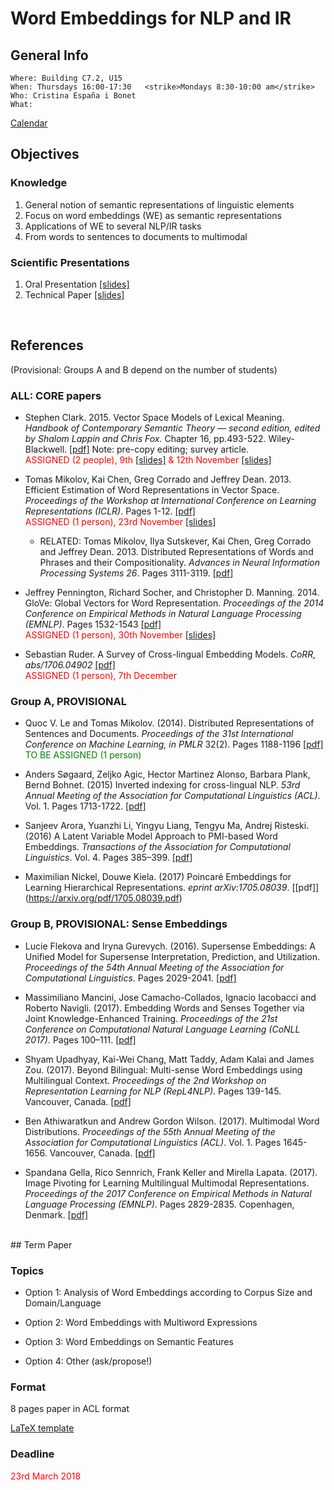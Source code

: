 # Word Embeddings for NLP and IR
## General Info
```
Where: Building C7.2, U15
When: Thursdays 16:00-17:30   <strike>Mondays 8:30-10:00 am</strike>
Who: Cristina España i Bonet
What: 
```

[Calendar](../calendar.md)

## Objectives

### Knowledge
1. General notion of semantic representations of linguistic elements
2. Focus on word embeddings (WE) as semantic representations
3. Applications of WE to several NLP/IR tasks
4. From words to sentences to documents to multimodal

### Scientific Presentations
1. Oral Presentation [[slides]](./oral.pdf)
2. Technical Paper [[slides]](./paper.pdf)
<br>

## References

(Provisional: Groups A and B depend on the number of students)

### ALL: CORE papers 

* Stephen Clark. 2015. Vector Space Models of Lexical Meaning. _Handbook of Contemporary Semantic Theory — second edition, edited by Shalom Lappin and Chris Fox._ Chapter 16, pp.493-522. Wiley-Blackwell. [[pdf]](http://www.cl.cam.ac.uk/~sc609/pubs/sem_handbook.pdf) 
Note: pre-copy editing; survey article.
<br><span style="color:red"> ASSIGNED (2 people), 9th [[slides]](./slides2017/1-Polina_Paper1a.pdf) & 12th November  [[slides]](./slides2017/3-Lukas_Paper1b.pdf)</span>

* Tomas Mikolov, Kai Chen, Greg Corrado and Jeffrey Dean. 2013. Efficient Estimation of Word Representations in Vector Space. 
_Proceedings of the Workshop at International Conference on Learning Representations (ICLR)_. Pages 1-12. [[pdf]](https://arxiv.org/pdf/1301.3781)
<br><span style="color:red"> ASSIGNED (1 person), 23rd  November  [[slides]](./slides2017/2-Andrew_Paper2.pdf)</span>

   * RELATED: Tomas Mikolov, Ilya Sutskever, Kai Chen, Greg Corrado and Jeffrey Dean. 2013. Distributed Representations of Words and Phrases and their Compositionality. _Advances in Neural Information Processing Systems 26_.  Pages 3111-3119. [[pdf]](http://papers.nips.cc/paper/5021-distributed-representations-of-words-and-phrases-and-their-compositionality.pdf)

* Jeffrey Pennington, Richard Socher, and Christopher D. Manning. 2014. GloVe: Global Vectors for Word Representation. _Proceedings of the 2014 Conference on Empirical Methods in Natural Language Processing (EMNLP)_.  Pages 1532-1543
[[pdf]](https://nlp.stanford.edu/pubs/glove.pdf)
<br><span style="color:red"> ASSIGNED (1 person), 30th  November  [[slides]](./slides2017/4-Damyana_Paper3.pdf)</span>

* Sebastian Ruder. A Survey of Cross-lingual Embedding Models. 
_CoRR, abs/1706.04902_ [[pdf]](https://arxiv.org/pdf/1706.04902.pdf)
<br><span style="color:red"> ASSIGNED (1 person), 7th  December </span>


### Group A, PROVISIONAL

* Quoc V. Le and Tomas Mikolov. (2014). Distributed Representations of Sentences and Documents. 
_Proceedings of the 31st International Conference on Machine Learning, in PMLR_ 32(2). Pages 1188-1196  [[pdf]](http://proceedings.mlr.press/v32/le14.pdf)
<br><span style="color:green"> TO BE ASSIGNED (1 person) </span>

* Anders Søgaard, Zeljko Agic, Hector Martinez Alonso, Barbara Plank, Bernd Bohnet. (2015) Inverted indexing for cross-lingual NLP.  _53rd Annual Meeting of the Association for Computational Linguistics (ACL)_. Vol. 1. Pages 1713-1722. [[pdf]](http://www.aclweb.org/anthology/P15-1165)

* Sanjeev Arora, Yuanzhi Li, Yingyu Liang, Tengyu Ma, Andrej Risteski. (2016) A Latent Variable Model Approach to PMI-based Word Embeddings.  _Transactions of the Association for Computational Linguistics_. Vol. 4. Pages 385–399. [[pdf]](https://www.transacl.org/ojs/index.php/tacl/article/download/742/204)

* Maximilian Nickel, Douwe Kiela. (2017) Poincaré Embeddings for Learning Hierarchical Representations. _eprint arXiv:1705.08039_. [[pdf]] (https://arxiv.org/pdf/1705.08039.pdf)


### Group B, PROVISIONAL: Sense Embeddings

* Lucie Flekova and Iryna Gurevych. (2016). Supersense Embeddings: A Unified Model for Supersense Interpretation, Prediction, and Utilization.
_Proceedings of the 54th Annual Meeting of the Association for Computational Linguistics_. Pages 2029-2041. [[pdf]](http://www.aclweb.org/anthology/P16-1191)

* Massimiliano Mancini, Jose Camacho-Collados, Ignacio Iacobacci and Roberto Navigli. (2017). Embedding Words and Senses Together via Joint Knowledge-Enhanced Training.
_Proceedings of the 21st Conference on Computational Natural Language Learning (CoNLL 2017)_. Pages 100–111. [[pdf]](1https://www.aclweb.org/anthology/K/K17/K17-1012.pdf)

* Shyam Upadhyay, Kai-Wei Chang, Matt Taddy, Adam Kalai and James Zou. (2017). Beyond Bilingual: Multi-sense Word Embeddings using Multilingual Context. 
_Proceedings of the 2nd Workshop on Representation Learning for NLP (RepL4NLP)_. Pages 139-145. Vancouver, Canada. [[pdf]](http://aclweb.org/anthology/W/W17/W17-2613.pdf)

* Ben Athiwaratkun and Andrew Gordon Wilson. (2017). Multimodal Word Distributions. 
_Proceedings of the 55th Annual Meeting of the Association for Computational Linguistics (ACL)_. Vol. 1. Pages 1645-1656. Vancouver, Canada. [[pdf]](http://www.aclweb.org/anthology/P/P17/P17-1151.pdf)

* Spandana Gella, Rico Sennrich, Frank Keller and Mirella Lapata. (2017). Image Pivoting for Learning Multilingual Multimodal Representations. 
_Proceedings of the 2017 Conference on Empirical Methods in Natural Language Processing (EMNLP)_. Pages 2829-2835. Copenhagen, Denmark. [[pdf]](https://arxiv.org/pdf/1707.07601.pdf)


<br>
## Term Paper

### Topics

* Option 1: Analysis of Word Embeddings according to Corpus Size and Domain/Language

* Option 2: Word Embeddings with Multiword Expressions

* Option 3: Word Embeddings on Semantic Features

* Option 4: Other (ask/propose!)


### Format

8 pages paper in ACL format

[LaTeX template](http://acl2017.org/downloads/acl17-latex.zip)


### Deadline

<span style="color:red"> 23rd March 2018 </span>
